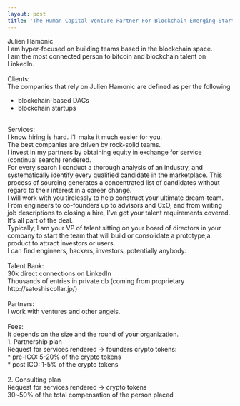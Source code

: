 ```yaml
---
layout: post
title: 'The Human Capital Venture Partner For Blockchain Emerging Startups'
---
```


Julien Hamonic <br>
I am hyper-focused on building teams based in the blockchain space. <br>
I am the most connected person to bitcoin and blockchain talent on LinkedIn. <br>
<br>
Clients: <br>
The companies that rely on Julien Hamonic are defined as per the following <br>
* blockchain-based DACs <br>
* blockchain startups <br>

<br>
Services: <br>
I know hiring is hard. I’ll make it much easier for you. <br>
The best companies are driven by rock-solid teams. <br>
I invest in my partners by obtaining equity in exchange for service (continual search) rendered. <br>
For every search I conduct a thorough analysis of an industry, and systematically identify every qualified candidate in the marketplace. This process of sourcing generates a concentrated list of candidates without regard to their interest in a career change. <br>
I will work with you tirelessly to help construct your ultimate dream-team. <br>
From engineers to co-founders up to advisors and CxO, and from writing job descriptions to closing a hire, I’ve got your talent requirements covered. It’s all part of the deal. <br>
Typically, I am your VP of talent sitting on your board of directors in your company to start the team that will build or consolidate a prototype,a product to attract investors or users. <br>
I can find engineers, hackers, investors, potentially anybody. <br>
<br>
Talent Bank: <br>
30k direct connections on LinkedIn <br>
Thousands of entries in private db (coming from proprietary http://satoshiscollar.jp/) <br>
<br>
Partners: <br>
I work with ventures and other angels. <br>
<br>
Fees: <br>
It depends on the size and the round of your organization.<br>
1. Partnership plan <br>
Request for services rendered -> founders crypto tokens: <br>
* pre-ICO: 5-20%  of the crypto tokens <br>
* post ICO: 1-5% of the crypto tokens <br>
<br>
2. Consulting plan <br>
Request for services rendered -> crypto tokens <br>
30~50% of the total compensation of the person placed <br>
